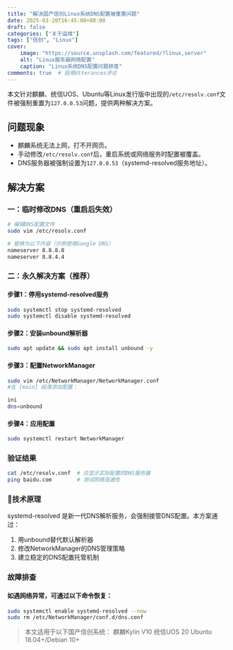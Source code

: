 ```yaml
---
title: "解决国产信创Linux系统DNS配置被重置问题"
date: 2025-03-20T16:45:00+08:00
draft: false
categories: ["关于运维"]
tags: ["信创", "Linux"]
cover:
    image: "https://source.unsplash.com/featured/?linux,server"
    alt: "Linux服务器网络配置"
    caption: "Linux系统DNS配置问题排查"
comments: true  # 启用Utterances评论
---
```


本文针对麒麟、统信UOS、Ubuntu等Linux发行版中出现的`/etc/resolv.conf`文件被强制重置为`127.0.0.53`问题，提供两种解决方案。

## 问题现象
- 麒麟系统无法上网，打不开网页。
- 手动修改`/etc/resolv.conf`后，重启系统或网络服务时配置被覆盖。
- DNS服务器被强制设置为`127.0.0.53`（systemd-resolved服务地址）。

## 解决方案

### 一：临时修改DNS（重启后失效）
```bash
# 编辑DNS配置文件
sudo vim /etc/resolv.conf

# 替换为以下内容（示例使用Google DNS）
nameserver 8.8.8.8  
nameserver 8.8.4.4
```
### 二：永久解决方案（推荐）
#### 步骤1：停用systemd-resolved服务
```bash
sudo systemctl stop systemd-resolved
sudo systemctl disable systemd-resolved
```
#### 步骤2：安装unbound解析器
```bash
sudo apt update && sudo apt install unbound -y
```
#### 步骤3：配置NetworkManager
```bash
sudo vim /etc/NetworkManager/NetworkManager.conf
#在 [main] 段落添加配置：

ini
dns=unbound
```
#### 步骤4：应用配置
```bash
sudo systemctl restart NetworkManager
```
### 验证结果
```bash
cat /etc/resolv.conf  # 应显示实际配置的DNS服务器
ping baidu.com        # 测试网络连通性
```

### 📌技术原理
systemd-resolved 是新一代DNS解析服务，会强制接管DNS配置。本方案通过：

1.  用unbound替代默认解析器
2.  修改NetworkManager的DNS管理策略
3.  建立稳定的DNS配置托管机制

### 故障排查
#### 如遇网络异常，可通过以下命令恢复：
```bash
sudo systemctl enable systemd-resolved --now
sudo rm /etc/NetworkManager/conf.d/dns.conf
```

> 本文适用于以下国产信创系统：
> 麒麟Kylin V10
> 统信UOS 20
> Ubuntu 18.04+/Debian 10+

